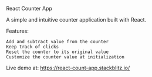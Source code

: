 React Counter App

A simple and intuitive counter application built with React.

Features:

    Add and subtract value from the counter
    Keep track of clicks
    Reset the counter to its original value
    Customize the counter value at initialization
    

Live demo at: https://react-count-app.stackblitz.io/
